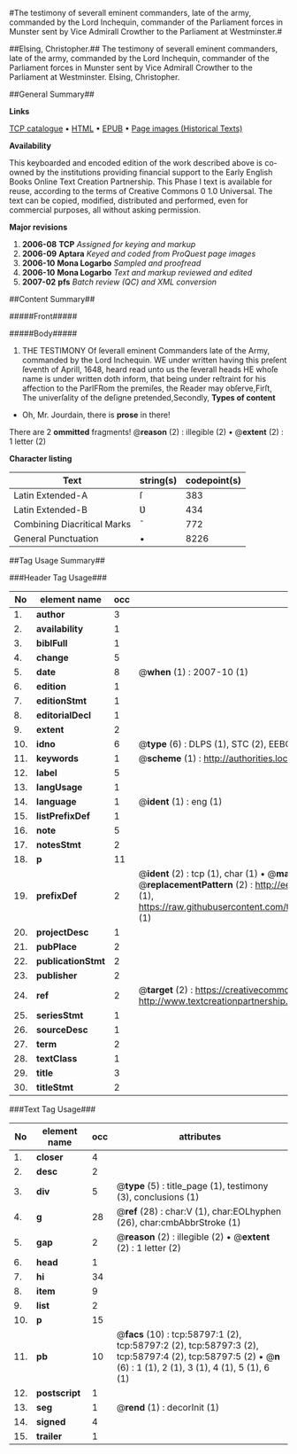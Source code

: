 #The testimony of severall eminent commanders, late of the army, commanded by the Lord Inchequin, commander of the Parliament forces in Munster sent by Vice Admirall Crowther to the Parliament at Westminster.#

##Elsing, Christopher.##
The testimony of severall eminent commanders, late of the army, commanded by the Lord Inchequin, commander of the Parliament forces in Munster sent by Vice Admirall Crowther to the Parliament at Westminster.
Elsing, Christopher.

##General Summary##

**Links**

[TCP catalogue](http://www.ota.ox.ac.uk/tcp/)  • 
[HTML](http://tei.it.ox.ac.uk/tcp/Texts-HTML/free/A39/A39318.html)  • 
[EPUB](http://tei.it.ox.ac.uk/tcp/Texts-EPUB/free/A39/A39318.epub) • 
[Page images (Historical Texts)](https://data.historicaltexts.jisc.ac.uk/view?pubId=eebo-12283425e&pageId=eebo-12283425e-58797-1)

**Availability**

This keyboarded and encoded edition of the
	       work described above is co-owned by the institutions
	       providing financial support to the Early English Books
	       Online Text Creation Partnership. This Phase I text is
	       available for reuse, according to the terms of Creative
	       Commons 0 1.0 Universal. The text can be copied,
	       modified, distributed and performed, even for
	       commercial purposes, all without asking permission.

**Major revisions**

1. __2006-08__ __TCP__ *Assigned for keying and markup*
1. __2006-09__ __Aptara__ *Keyed and coded from ProQuest page images*
1. __2006-10__ __Mona Logarbo__ *Sampled and proofread*
1. __2006-10__ __Mona Logarbo__ *Text and markup reviewed and edited*
1. __2007-02__ __pfs__ *Batch review (QC) and XML conversion*

##Content Summary##

#####Front#####

#####Body#####

1. THE
TESTIMONY
Of ſeverall eminent Commanders
late of the Army, commanded
by the Lord Inchequin.
WE under written having this preſent ſeventh of
Aprill, 1648, heard read unto us the ſeverall
heads HE whoſe name is under written doth inform, that
being under reſtraint for his affection to the ParlFRom the premiſes, the Reader may obſerve,Firſt, The univerſality of the deſigne pretended,Secondly,
**Types of content**

  * Oh, Mr. Jourdain, there is **prose** in there!

There are 2 **ommitted** fragments! 
 @__reason__ (2) : illegible (2)  •  @__extent__ (2) : 1 letter (2)

**Character listing**


|Text|string(s)|codepoint(s)|
|---|---|---|
|Latin Extended-A|ſ|383|
|Latin Extended-B|Ʋ|434|
|Combining             Diacritical Marks|̄|772|
|General Punctuation|•|8226|

##Tag Usage Summary##

###Header Tag Usage###

|No|element name|occ|attributes|
|---|---|---|---|
|1.|__author__|3||
|2.|__availability__|1||
|3.|__biblFull__|1||
|4.|__change__|5||
|5.|__date__|8| @__when__ (1) : 2007-10 (1)|
|6.|__edition__|1||
|7.|__editionStmt__|1||
|8.|__editorialDecl__|1||
|9.|__extent__|2||
|10.|__idno__|6| @__type__ (6) : DLPS (1), STC (2), EEBO-CITATION (1), OCLC (1), VID (1)|
|11.|__keywords__|1| @__scheme__ (1) : http://authorities.loc.gov/ (1)|
|12.|__label__|5||
|13.|__langUsage__|1||
|14.|__language__|1| @__ident__ (1) : eng (1)|
|15.|__listPrefixDef__|1||
|16.|__note__|5||
|17.|__notesStmt__|2||
|18.|__p__|11||
|19.|__prefixDef__|2| @__ident__ (2) : tcp (1), char (1)  •  @__matchPattern__ (2) : ([0-9\-]+):([0-9IVX]+) (1), (.+) (1)  •  @__replacementPattern__ (2) : http://eebo.chadwyck.com/downloadtiff?vid=$1&page=$2 (1), https://raw.githubusercontent.com/textcreationpartnership/Texts/master/tcpchars.xml#$1 (1)|
|20.|__projectDesc__|1||
|21.|__pubPlace__|2||
|22.|__publicationStmt__|2||
|23.|__publisher__|2||
|24.|__ref__|2| @__target__ (2) : https://creativecommons.org/publicdomain/zero/1.0/ (1), http://www.textcreationpartnership.org/docs/. (1)|
|25.|__seriesStmt__|1||
|26.|__sourceDesc__|1||
|27.|__term__|2||
|28.|__textClass__|1||
|29.|__title__|3||
|30.|__titleStmt__|2||


###Text Tag Usage###

|No|element name|occ|attributes|
|---|---|---|---|
|1.|__closer__|4||
|2.|__desc__|2||
|3.|__div__|5| @__type__ (5) : title_page (1), testimony (3), conclusions (1)|
|4.|__g__|28| @__ref__ (28) : char:V (1), char:EOLhyphen (26), char:cmbAbbrStroke (1)|
|5.|__gap__|2| @__reason__ (2) : illegible (2)  •  @__extent__ (2) : 1 letter (2)|
|6.|__head__|1||
|7.|__hi__|34||
|8.|__item__|9||
|9.|__list__|2||
|10.|__p__|15||
|11.|__pb__|10| @__facs__ (10) : tcp:58797:1 (2), tcp:58797:2 (2), tcp:58797:3 (2), tcp:58797:4 (2), tcp:58797:5 (2)  •  @__n__ (6) : 1 (1), 2 (1), 3 (1), 4 (1), 5 (1), 6 (1)|
|12.|__postscript__|1||
|13.|__seg__|1| @__rend__ (1) : decorInit (1)|
|14.|__signed__|4||
|15.|__trailer__|1||
